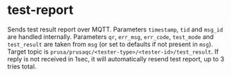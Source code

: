 # test-report
Sends test result report over MQTT. Parameters `timestamp`, `tid` and `msg_id`
are handled internally. Parameters `qr`, `err_msg`, `err_code`, `test_mode` and
`test_result` are taken from `msg` (or set to defaults if not present in `msg`).
Target topic is `prusa/prusaqc/<tester-type>/<tester-id>/test_result`.
If reply is not received in 1sec, it will automatically resend test report, up
to 3 tries total.
